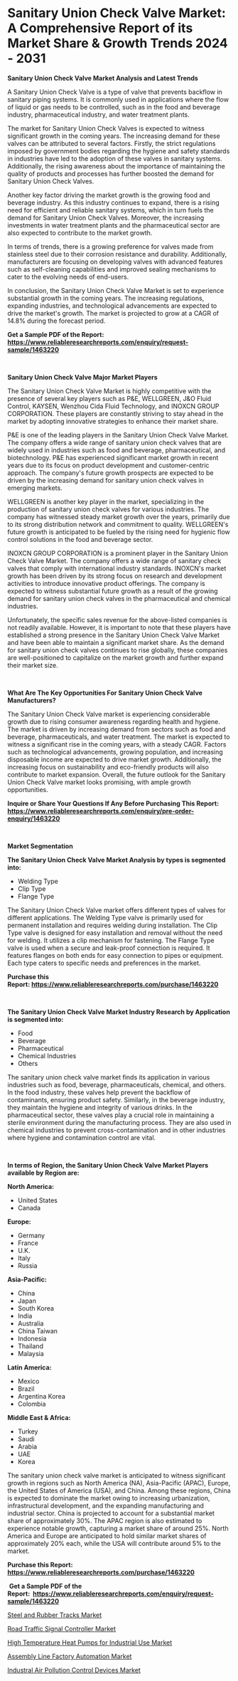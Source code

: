 <p><h1>Sanitary Union Check Valve Market: A Comprehensive Report of its Market Share & Growth Trends 2024 - 2031</h1></p><p><strong>Sanitary Union Check Valve Market Analysis and Latest Trends</strong></p>
<p><p>A Sanitary Union Check Valve is a type of valve that prevents backflow in sanitary piping systems. It is commonly used in applications where the flow of liquid or gas needs to be controlled, such as in the food and beverage industry, pharmaceutical industry, and water treatment plants.</p><p>The market for Sanitary Union Check Valves is expected to witness significant growth in the coming years. The increasing demand for these valves can be attributed to several factors. Firstly, the strict regulations imposed by government bodies regarding the hygiene and safety standards in industries have led to the adoption of these valves in sanitary systems. Additionally, the rising awareness about the importance of maintaining the quality of products and processes has further boosted the demand for Sanitary Union Check Valves.</p><p>Another key factor driving the market growth is the growing food and beverage industry. As this industry continues to expand, there is a rising need for efficient and reliable sanitary systems, which in turn fuels the demand for Sanitary Union Check Valves. Moreover, the increasing investments in water treatment plants and the pharmaceutical sector are also expected to contribute to the market growth.</p><p>In terms of trends, there is a growing preference for valves made from stainless steel due to their corrosion resistance and durability. Additionally, manufacturers are focusing on developing valves with advanced features such as self-cleaning capabilities and improved sealing mechanisms to cater to the evolving needs of end-users.</p><p>In conclusion, the Sanitary Union Check Valve Market is set to experience substantial growth in the coming years. The increasing regulations, expanding industries, and technological advancements are expected to drive the market's growth. The market is projected to grow at a CAGR of 14.8% during the forecast period.</p></p>
<p><strong>Get a Sample PDF of the Report:&nbsp; <a href="https://www.reliableresearchreports.com/enquiry/request-sample/1463220">https://www.reliableresearchreports.com/enquiry/request-sample/1463220</a></strong></p>
<p>&nbsp;</p>
<p><strong>Sanitary Union Check Valve Major Market Players</strong></p>
<p><p>The Sanitary Union Check Valve Market is highly competitive with the presence of several key players such as P&E, WELLGREEN, J&O Fluid Control, KAYSEN, Wenzhou Cida Fluid Technology, and INOXCN GROUP CORPORATION. These players are constantly striving to stay ahead in the market by adopting innovative strategies to enhance their market share.</p><p>P&E is one of the leading players in the Sanitary Union Check Valve Market. The company offers a wide range of sanitary union check valves that are widely used in industries such as food and beverage, pharmaceutical, and biotechnology. P&E has experienced significant market growth in recent years due to its focus on product development and customer-centric approach. The company's future growth prospects are expected to be driven by the increasing demand for sanitary union check valves in emerging markets.</p><p>WELLGREEN is another key player in the market, specializing in the production of sanitary union check valves for various industries. The company has witnessed steady market growth over the years, primarily due to its strong distribution network and commitment to quality. WELLGREEN's future growth is anticipated to be fueled by the rising need for hygienic flow control solutions in the food and beverage sector.</p><p>INOXCN GROUP CORPORATION is a prominent player in the Sanitary Union Check Valve Market. The company offers a wide range of sanitary check valves that comply with international industry standards. INOXCN's market growth has been driven by its strong focus on research and development activities to introduce innovative product offerings. The company is expected to witness substantial future growth as a result of the growing demand for sanitary union check valves in the pharmaceutical and chemical industries.</p><p>Unfortunately, the specific sales revenue for the above-listed companies is not readily available. However, it is important to note that these players have established a strong presence in the Sanitary Union Check Valve Market and have been able to maintain a significant market share. As the demand for sanitary union check valves continues to rise globally, these companies are well-positioned to capitalize on the market growth and further expand their market size.</p></p>
<p>&nbsp;</p>
<p><strong>What Are The Key Opportunities For Sanitary Union Check Valve Manufacturers?</strong></p>
<p><p>The Sanitary Union Check Valve market is experiencing considerable growth due to rising consumer awareness regarding health and hygiene. The market is driven by increasing demand from sectors such as food and beverage, pharmaceuticals, and water treatment. The market is expected to witness a significant rise in the coming years, with a steady CAGR. Factors such as technological advancements, growing population, and increasing disposable income are expected to drive market growth. Additionally, the increasing focus on sustainability and eco-friendly products will also contribute to market expansion. Overall, the future outlook for the Sanitary Union Check Valve market looks promising, with ample growth opportunities.</p></p>
<p><strong>Inquire or Share Your Questions If Any Before Purchasing This Report: <a href="https://www.reliableresearchreports.com/enquiry/pre-order-enquiry/1463220">https://www.reliableresearchreports.com/enquiry/pre-order-enquiry/1463220</a></strong></p>
<p>&nbsp;</p>
<p><strong>Market Segmentation</strong></p>
<p><strong>The Sanitary Union Check Valve Market Analysis by types is segmented into:</strong></p>
<p><ul><li>Welding Type</li><li>Clip Type</li><li>Flange Type</li></ul></p>
<p><p>The Sanitary Union Check Valve market offers different types of valves for different applications. The Welding Type valve is primarily used for permanent installation and requires welding during installation. The Clip Type valve is designed for easy installation and removal without the need for welding. It utilizes a clip mechanism for fastening. The Flange Type valve is used when a secure and leak-proof connection is required. It features flanges on both ends for easy connection to pipes or equipment. Each type caters to specific needs and preferences in the market.</p></p>
<p><strong>Purchase this Report:&nbsp;<a href="https://www.reliableresearchreports.com/purchase/1463220">https://www.reliableresearchreports.com/purchase/1463220</a></strong></p>
<p>&nbsp;</p>
<p><strong>The Sanitary Union Check Valve Market Industry Research by Application is segmented into:</strong></p>
<p><ul><li>Food</li><li>Beverage</li><li>Pharmaceutical</li><li>Chemical Industries</li><li>Others</li></ul></p>
<p><p>The sanitary union check valve market finds its application in various industries such as food, beverage, pharmaceuticals, chemical, and others. In the food industry, these valves help prevent the backflow of contaminants, ensuring product safety. Similarly, in the beverage industry, they maintain the hygiene and integrity of various drinks. In the pharmaceutical sector, these valves play a crucial role in maintaining a sterile environment during the manufacturing process. They are also used in chemical industries to prevent cross-contamination and in other industries where hygiene and contamination control are vital.</p></p>
<p>&nbsp;</p>
<p><strong>In terms of Region, the Sanitary Union Check Valve Market Players available by Region are:</strong></p>
<p>
    <p> <strong> North America: </strong>
        <ul>
            <li>United States</li>
            <li>Canada</li>
        </ul>
        </p> 
    <p> <strong> Europe: </strong>
        <ul>
            <li>Germany</li>
            <li>France</li>
            <li>U.K.</li>
            <li>Italy</li>
            <li>Russia</li>
        </ul>
        </p> 
    <p> <strong> Asia-Pacific: </strong>
        <ul>
            <li>China</li>
            <li>Japan</li>
            <li>South Korea</li>
            <li>India</li>
            <li>Australia</li>
            <li>China Taiwan</li>
            <li>Indonesia</li>
            <li>Thailand</li>
            <li>Malaysia</li>
        </ul>
        </p> 
    <p> <strong> Latin America: </strong>
        <ul>
            <li>Mexico</li>
            <li>Brazil</li>
            <li>Argentina Korea</li>
            <li>Colombia</li>
        </ul>
        </p> 
    <p> <strong> Middle East & Africa: </strong>
        <ul>
            <li>Turkey</li>
            <li>Saudi</li>
            <li>Arabia</li>
            <li>UAE</li>
            <li>Korea</li>
        </ul>
    </p>
    </p>
<p><p>The sanitary union check valve market is anticipated to witness significant growth in regions such as North America (NA), Asia-Pacific (APAC), Europe, the United States of America (USA), and China. Among these regions, China is expected to dominate the market owing to increasing urbanization, infrastructural development, and the expanding manufacturing and industrial sector. China is projected to account for a substantial market share of approximately 30%. The APAC region is also estimated to experience notable growth, capturing a market share of around 25%. North America and Europe are anticipated to hold similar market shares of approximately 20% each, while the USA will contribute around 5% to the market.</p></p>
<p><strong>Purchase this Report: <a href="https://www.reliableresearchreports.com/purchase/1463220">https://www.reliableresearchreports.com/purchase/1463220</a></strong></p>
<p>&nbsp;<strong>Get a Sample PDF of the Report:&nbsp;&nbsp;<a href="https://www.reliableresearchreports.com/enquiry/request-sample/1463220">https://www.reliableresearchreports.com/enquiry/request-sample/1463220</a></strong></p>
<p><strong></strong></p>
<p><p><a href="https://github.com/amonskiyk/Market-Research-Report-List-2/blob/main/steel-and-rubber-tracks-market.md">Steel and Rubber Tracks Market</a></p><p><a href="https://github.com/nathandecarvalho/Market-Research-Report-List-1/blob/main/road-traffic-signal-controller-market.md">Road Traffic Signal Controller Market</a></p><p><a href="https://github.com/julyju69/Market-Research-Report-List-1/blob/main/high-temperature-heat-pumps-for-industrial-use-market.md">High Temperature Heat Pumps for Industrial Use Market</a></p><p><a href="https://github.com/markusgodoy/Market-Research-Report-List-1/blob/main/assembly-line-factory-automation-market.md">Assembly Line Factory Automation Market</a></p><p><a href="https://github.com/joannesouthgate/Market-Research-Report-List-1/blob/main/industral-air-pollution-control-devices-market.md">Industral Air Pollution Control Devices Market</a></p></p>